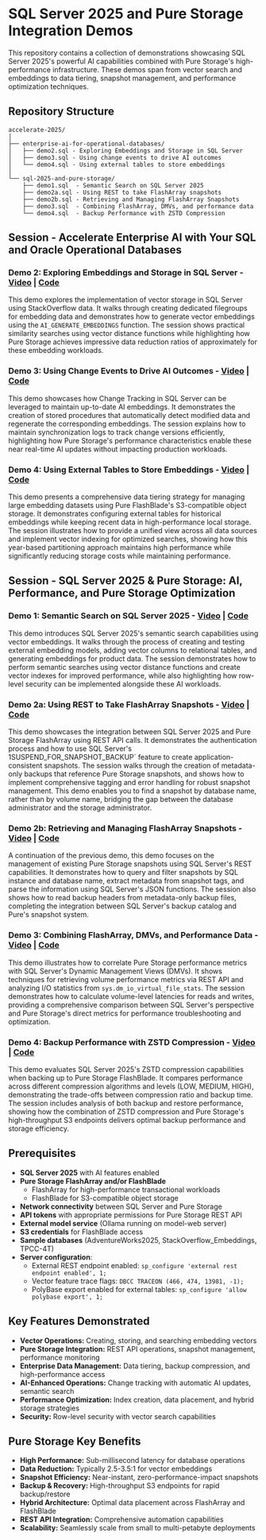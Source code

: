 # SQL Server 2025 and Pure Storage Integration Demos

This repository contains a collection of demonstrations showcasing SQL Server 2025's powerful AI capabilities combined with Pure Storage's high-performance infrastructure. These demos span from vector search and embeddings to data tiering, snapshot management, and performance optimization techniques.

## Repository Structure

```
accelerate-2025/
│
├── enterprise-ai-for-operational-databases/
│   ├── demo2.sql - Exploring Embeddings and Storage in SQL Server
│   ├── demo3.sql - Using change events to drive AI outcomes
│   └── demo4.sql - Using external tables to store embeddings
│
└── sql-2025-and-pure-storage/
    ├── demo1.sql  - Semantic Search on SQL Server 2025
    ├── demo2a.sql - Using REST to take FlashArray snapshots
    ├── demo2b.sql - Retrieving and Managing FlashArray Snapshots
    ├── demo3.sql  - Combining FlashArray, DMVs, and performance data
    └── demo4.sql  - Backup Performance with ZSTD Compression
```

## Session - Accelerate Enterprise AI with Your SQL and Oracle Operational Databases

### Demo 2: Exploring Embeddings and Storage in SQL Server - [Video](https://youtu.be/lS3gzzG2rMs) | [Code](enterprise-ai-for-operational-databases/demo2.sql)
This demo explores the implementation of vector storage in SQL Server using StackOverflow data. It walks through creating dedicated filegroups for embedding data and demonstrates how to generate vector embeddings using the `AI_GENERATE_EMBEDDINGS` function. The session shows practical similarity searches using vector distance functions while highlighting how Pure Storage achieves impressive data reduction ratios of approximately for these embedding workloads.

### Demo 3: Using Change Events to Drive AI Outcomes - [Video](https://youtu.be/-D1nHtjWM5w) | [Code](enterprise-ai-for-operational-databases/demo3.sql)
This demo showcases how Change Tracking in SQL Server can be leveraged to maintain up-to-date AI embeddings. It demonstrates the creation of stored procedures that automatically detect modified data and regenerate the corresponding embeddings. The session explains how to maintain synchronization logs to track change versions efficiently, highlighting how Pure Storage's performance characteristics enable these near real-time AI updates without impacting production workloads.

### Demo 4: Using External Tables to Store Embeddings - [Video](https://youtu.be/5nJ0gi1KW4U) | [Code](enterprise-ai-for-operational-databases/demo4.sql)
This demo presents a comprehensive data tiering strategy for managing large embedding datasets using Pure FlashBlade's S3-compatible object storage. It demonstrates configuring external tables for historical embeddings while keeping recent data in high-performance local storage. The session illustrates how to provide a unified view across all data sources and implement vector indexing for optimized searches, showing how this year-based partitioning approach maintains high performance while significantly reducing storage costs while maintaining performance.

## Session - SQL Server 2025 & Pure Storage: AI, Performance, and Pure Storage Optimization

### Demo 1: Semantic Search on SQL Server 2025 - [Video](https://youtu.be/U3P_-0Mkxxg) | [Code](sql-2025-and-pure-storage/demo1.sql)
This demo introduces SQL Server 2025's semantic search capabilities using vector embeddings. It walks through the process of creating and testing external embedding models, adding vector columns to relational tables, and generating embeddings for product data. The session demonstrates how to perform semantic searches using vector distance functions and create vector indexes for improved performance, while also highlighting how row-level security can be implemented alongside these AI workloads.

### Demo 2a: Using REST to Take FlashArray Snapshots - [Video](https://youtu.be/7pEB6kWjVPg) | [Code](sql-2025-and-pure-storage/demo2a.sql)
This demo showcases the integration between SQL Server 2025 and Pure Storage FlashArray using REST API calls. It demonstrates the authentication process and how to use SQL Server's 1SUSPEND_FOR_SNAPSHOT_BACKUP` feature to create application-consistent snapshots. The session walks through the creation of metadata-only backups that reference Pure Storage snapshots, and shows how to implement comprehensive tagging and error handling for robust snapshot management. This demo enables you to find a snapshot by database name, rather than by volume name, bridging the gap between the database administrator and the storage administrator.

### Demo 2b: Retrieving and Managing FlashArray Snapshots - [Video](https://youtu.be/7pEB6kWjVPg?si=ls2rQFaBx_ErQ45j&t=138) | [Code](sql-2025-and-pure-storage/demo2b.sql)
A continuation of the previous demo, this demo focuses on the management of existing Pure Storage snapshots using SQL Server's REST capabilities. It demonstrates how to query and filter snapshots by SQL instance and database name, extract metadata from snapshot tags, and parse the information using SQL Server's JSON functions. The session also shows how to read backup headers from metadata-only backup files, completing the integration between SQL Server's backup catalog and Pure's snapshot system.

### Demo 3: Combining FlashArray, DMVs, and Performance Data - [Video](https://youtu.be/CDhWxbgEy4A) | [Code](sql-2025-and-pure-storage/demo3.sql)
This demo illustrates how to correlate Pure Storage performance metrics with SQL Server's Dynamic Management Views (DMVs). It shows techniques for retrieving volume performance metrics via REST API and analyzing I/O statistics from `sys.dm_io_virtual_file_stats`. The session demonstrates how to calculate volume-level latencies for reads and writes, providing a comprehensive comparison between SQL Server's perspective and Pure Storage's direct metrics for performance troubleshooting and optimization.

### Demo 4: Backup Performance with ZSTD Compression - [Video](https://youtu.be/ct_ATivNqkU) | [Code](sql-2025-and-pure-storage/demo4.sql)
This demo evaluates SQL Server 2025's ZSTD compression capabilities when backing up to Pure Storage FlashBlade. It compares performance across different compression algorithms and levels (LOW, MEDIUM, HIGH), demonstrating the trade-offs between compression ratio and backup time. The session includes analysis of both backup and restore performance, showing how the combination of ZSTD compression and Pure Storage's high-throughput S3 endpoints delivers optimal backup performance and storage efficiency.

## Prerequisites

- **SQL Server 2025** with AI features enabled
- **Pure Storage FlashArray and/or FlashBlade**
  - FlashArray for high-performance transactional workloads
  - FlashBlade for S3-compatible object storage
- **Network connectivity** between SQL Server and Pure Storage
- **API tokens** with appropriate permissions for Pure Storage REST API
- **External model service** (Ollama running on model-web server)
- **S3 credentials** for FlashBlade access
- **Sample databases** (AdventureWorks2025, StackOverflow_Embeddings, TPCC-4T)
- **Server configuration**:
  - External REST endpoint enabled: `sp_configure 'external rest endpoint enabled', 1;`
  - Vector feature trace flags: `DBCC TRACEON (466, 474, 13981, -1);`
  - PolyBase export enabled for external tables: `sp_configure 'allow polybase export', 1;`

## Key Features Demonstrated

- **Vector Operations:** Creating, storing, and searching embedding vectors
- **Pure Storage Integration:** REST API operations, snapshot management, performance monitoring
- **Enterprise Data Management:** Data tiering, backup compression, and high-performance access
- **AI-Enhanced Operations:** Change tracking with automatic AI updates, semantic search
- **Performance Optimization:** Index creation, data placement, and hybrid storage strategies
- **Security:** Row-level security with vector search capabilities

## Pure Storage Key Benefits

- **High Performance:** Sub-millisecond latency for database operations
- **Data Reduction:** Typically 2.5-3.5:1 for vector embeddings
- **Snapshot Efficiency:** Near-instant, zero-performance-impact snapshots
- **Backup & Recovery:** High-throughput S3 endpoints for rapid backup/restore
- **Hybrid Architecture:** Optimal data placement across FlashArray and FlashBlade
- **REST API Integration:** Comprehensive automation capabilities
- **Scalability:** Seamlessly scale from small to multi-petabyte deployments

